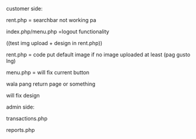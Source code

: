 customer side:

rent.php = searchbar not working pa

index.php/menu.php =logout functionality

((test img upload + design in rent.php))

rent.php = code put default image if no image uploaded at least (pag gusto lng)

menu.php = will fix current button

wala pang return page or something

will fix design

admin side:

transactions.php

reports.php
